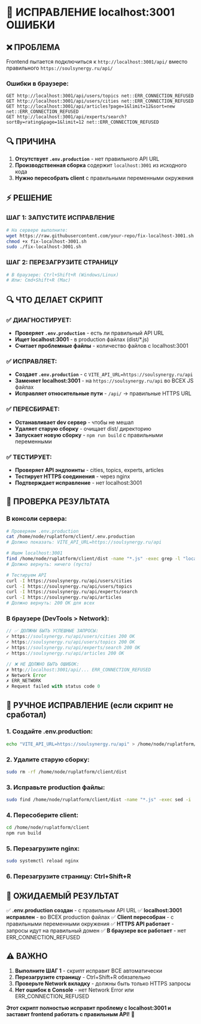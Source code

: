 # 🔧 ИСПРАВЛЕНИЕ localhost:3001 ОШИБКИ

## ❌ ПРОБЛЕМА
Frontend пытается подключиться к `http://localhost:3001/api/` вместо правильного `https://soulsynergy.ru/api/`

### Ошибки в браузере:
```
GET http://localhost:3001/api/users/topics net::ERR_CONNECTION_REFUSED
GET http://localhost:3001/api/users/cities net::ERR_CONNECTION_REFUSED
GET http://localhost:3001/api/articles?page=1&limit=12&sort=new net::ERR_CONNECTION_REFUSED
GET http://localhost:3001/api/experts/search?sortBy=rating&page=1&limit=12 net::ERR_CONNECTION_REFUSED
```

## 🔍 ПРИЧИНА
1. **Отсутствует `.env.production`** - нет правильного API URL
2. **Производственная сборка** содержит `localhost:3001` из исходного кода
3. **Нужно пересобрать client** с правильными переменными окружения

## ⚡ РЕШЕНИЕ

### ШАГ 1: ЗАПУСТИТЕ ИСПРАВЛЕНИЕ
```bash
# На сервере выполните:
wget https://raw.githubusercontent.com/your-repo/fix-localhost-3001.sh
chmod +x fix-localhost-3001.sh
sudo ./fix-localhost-3001.sh
```

### ШАГ 2: ПЕРЕЗАГРУЗИТЕ СТРАНИЦУ
```bash
# В браузере: Ctrl+Shift+R (Windows/Linux)
# Или: Cmd+Shift+R (Mac)
```

## 🔍 ЧТО ДЕЛАЕТ СКРИПТ

### ✅ ДИАГНОСТИРУЕТ:
- **Проверяет `.env.production`** - есть ли правильный API URL
- **Ищет localhost:3001** - в production файлах (dist/*.js)
- **Считает проблемные файлы** - количество файлов с localhost:3001

### ✅ ИСПРАВЛЯЕТ:
- **Создает `.env.production`** - с `VITE_API_URL=https://soulsynergy.ru/api`
- **Заменяет localhost:3001** - на `https://soulsynergy.ru/api` во ВСЕХ JS файлах
- **Исправляет относительные пути** - `/api/` → правильные HTTPS URL

### ✅ ПЕРЕСБИРАЕТ:
- **Останавливает dev сервер** - чтобы не мешал
- **Удаляет старую сборку** - очищает dist/ директорию
- **Запускает новую сборку** - `npm run build` с правильными переменными

### ✅ ТЕСТИРУЕТ:
- **Проверяет API эндпоинты** - cities, topics, experts, articles
- **Тестирует HTTPS соединения** - через nginx
- **Подтверждает исправление** - нет localhost:3001

## 🧪 ПРОВЕРКА РЕЗУЛЬТАТА

### В консоли сервера:
```bash
# Проверяем .env.production
cat /home/node/ruplatform/client/.env.production
# Должно показать: VITE_API_URL=https://soulsynergy.ru/api

# Ищем localhost:3001
find /home/node/ruplatform/client/dist -name "*.js" -exec grep -l "localhost:3001" {} \;
# Должно вернуть: ничего (пусто)

# Тестируем API
curl -I https://soulsynergy.ru/api/users/cities
curl -I https://soulsynergy.ru/api/users/topics
curl -I https://soulsynergy.ru/api/experts/search
curl -I https://soulsynergy.ru/api/articles
# Должно вернуть: 200 OK для всех
```

### В браузере (DevTools > Network):
```javascript
// ✅ ДОЛЖНЫ БЫТЬ УСПЕШНЫЕ ЗАПРОСЫ:
✓ https://soulsynergy.ru/api/users/cities 200 OK
✓ https://soulsynergy.ru/api/users/topics 200 OK
✓ https://soulsynergy.ru/api/experts/search 200 OK
✓ https://soulsynergy.ru/api/articles 200 OK

// ❌ НЕ ДОЛЖНО БЫТЬ ОШИБОК:
✗ http://localhost:3001/api/... ERR_CONNECTION_REFUSED
✗ Network Error
✗ ERR_NETWORK
✗ Request failed with status code 0
```

## 🔧 РУЧНОЕ ИСПРАВЛЕНИЕ (если скрипт не сработал)

### 1. Создайте .env.production:
```bash
echo "VITE_API_URL=https://soulsynergy.ru/api" > /home/node/ruplatform/client/.env.production
```

### 2. Удалите старую сборку:
```bash
sudo rm -rf /home/node/ruplatform/client/dist
```

### 3. Исправьте production файлы:
```bash
sudo find /home/node/ruplatform/client/dist -name "*.js" -exec sed -i 's/localhost:3001/soulsynergy.ru\/api/g' {} \;
```

### 4. Пересоберите client:
```bash
cd /home/node/ruplatform/client
npm run build
```

### 5. Перезагрузите nginx:
```bash
sudo systemctl reload nginx
```

### 6. Перезагрузите страницу: Ctrl+Shift+R

## 🎯 ОЖИДАЕМЫЙ РЕЗУЛЬТАТ

✅ **.env.production создан** - с правильным API URL
✅ **localhost:3001 исправлен** - во ВСЕХ production файлах
✅ **Client пересобран** - с правильными переменными окружения
✅ **HTTPS API работает** - запросы идут на правильный домен
✅ **В браузере все работает** - нет ERR_CONNECTION_REFUSED

## ⚠️ ВАЖНО

1. **Выполните ШАГ 1** - скрипт исправит ВСЕ автоматически
2. **Перезагрузите страницу** - Ctrl+Shift+R обязательно
3. **Проверьте Network вкладку** - должны быть только HTTPS запросы
4. **Нет ошибок в Console** - нет Network Error или ERR_CONNECTION_REFUSED

**Этот скрипт полностью исправит проблему с localhost:3001 и заставит frontend работать с правильным API!** 🚀
